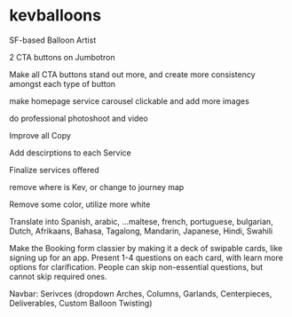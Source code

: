 # kevballoons
SF-based Balloon Artist





2 CTA buttons on Jumbotron

Make all CTA buttons stand out more, and create more consistency amongst each type of button

make homepage service carousel clickable and add more images

do professional photoshoot and video

Improve all Copy

Add descirptions to each Service

Finalize services offered

remove where is Kev, or change to journey map

Remove some color, utilize more white

Translate into Spanish, arabic, ...maltese, french, portuguese, bulgarian, Dutch, Afrikaans, Bahasa, Tagalong, Mandarin, Japanese, Hindi, Swahili

Make the Booking form classier by making it a deck of swipable cards, like signing up for an app. Present 1-4 questions on each card, with learn more options for clarification. People can skip non-essential questions, but cannot skip required ones. 

Navbar:  Serivces (dropdown Arches, Columns, Garlands, Centerpieces, Deliverables, Custom Balloon Twisting) 